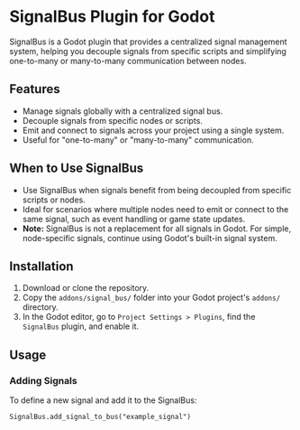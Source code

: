# SignalBus Plugin for Godot

SignalBus is a Godot plugin that provides a centralized signal management system, helping you decouple signals from specific scripts and simplifying one-to-many or many-to-many communication between nodes.

## Features
- Manage signals globally with a centralized signal bus.
- Decouple signals from specific nodes or scripts.
- Emit and connect to signals across your project using a single system.
- Useful for "one-to-many" or "many-to-many" communication.

## When to Use SignalBus
- Use SignalBus when signals benefit from being decoupled from specific scripts or nodes.
- Ideal for scenarios where multiple nodes need to emit or connect to the same signal, such as event handling or game state updates.
- **Note:** SignalBus is not a replacement for all signals in Godot. For simple, node-specific signals, continue using Godot's built-in signal system.

## Installation
1. Download or clone the repository.
2. Copy the `addons/signal_bus/` folder into your Godot project's `addons/` directory.
3. In the Godot editor, go to `Project Settings > Plugins`, find the `SignalBus` plugin, and enable it.

## Usage

### Adding Signals
To define a new signal and add it to the SignalBus:
```gdscript
SignalBus.add_signal_to_bus("example_signal")
